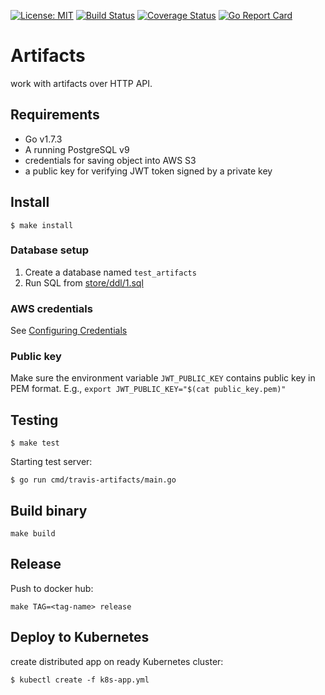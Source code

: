 [![License: MIT](https://img.shields.io/badge/License-MIT-yellow.svg)](https://opensource.org/licenses/MIT)
[![Build Status](https://travis-ci.org/shawnzhu/artifacts-v2.svg?branch=master)](https://travis-ci.org/shawnzhu/artifacts-v2)
[![Coverage Status](https://coveralls.io/repos/github/shawnzhu/artifacts-v2/badge.svg?branch=master)](https://coveralls.io/github/shawnzhu/artifacts-v2?branch=master)
[![Go Report Card](https://goreportcard.com/badge/github.com/shawnzhu/artifacts-v2)](https://goreportcard.com/report/github.com/shawnzhu/artifacts-v2)

# Artifacts

work with artifacts over HTTP API.

## Requirements

* Go v1.7.3
* A running PostgreSQL v9
* credentials for saving object into AWS S3
* a public key for verifying JWT token signed by a private key

## Install

```
$ make install
```

### Database setup

1. Create a database named `test_artifacts`
1. Run SQL from [store/ddl/1.sql](store/ddl/1.sql)

### AWS credentials

See [Configuring Credentials](https://github.com/aws/aws-sdk-go#configuring-credentials)

### Public key

Make sure the environment variable `JWT_PUBLIC_KEY` contains public key in PEM format.
E.g., `export JWT_PUBLIC_KEY="$(cat public_key.pem)"`

## Testing

```
$ make test
```

Starting test server:

```
$ go run cmd/travis-artifacts/main.go
```

## Build binary

```
make build
```

## Release

Push to docker hub:

```
make TAG=<tag-name> release
```

## Deploy to Kubernetes

create distributed app on ready Kubernetes cluster:

```
$ kubectl create -f k8s-app.yml
```
